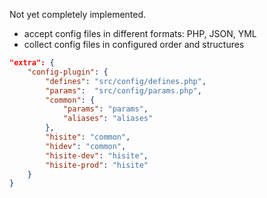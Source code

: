 Not yet completely implemented.

- accept config files in different formats: PHP, JSON, YML
- collect config files in configured order and structures

```json
"extra": {
    "config-plugin": {
        "defines": "src/config/defines.php",
        "params":  "src/config/params.php",
        "common": {
            "params": "params",
            "aliases": "aliases"
        },
        "hisite": "common",
        "hidev": "common",
        "hisite-dev": "hisite",
        "hisite-prod": "hisite"
    }
}
```

